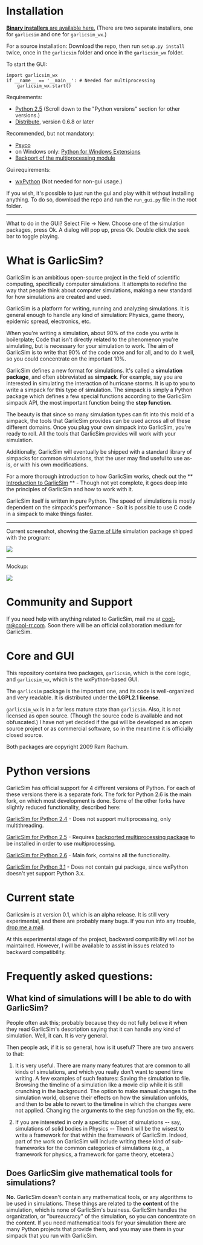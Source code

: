 # Installation #

[**Binary installers** are available here.](http://github.com/cool-RR/GarlicSim-for-Python-2.5/downloads) (There are two separate installers, one for `garlicsim` and one for `garlicsim_wx`.)

For a source installation: Download the repo, then run `setup.py install` twice, once in the `garlicsim` folder and once in the `garlicsim_wx` folder.

To start the GUI:

    import garlicsim_wx
    if __name__ == '__main__': # Needed for multiprocessing
        garlicsim_wx.start()


Requirements:

* [Python 2.5](http://www.python.org/download/releases/2.5.4/) (Scroll down to the "Python versions" section for other versions.)
* [Distribute](http://pypi.python.org/pypi/distribute), version 0.6.8 or later

Recommended, but not mandatory:

* [Psyco](http://psyco.sourceforge.net/)
* on Windows only: [Python for Windows Extensions](http://sourceforge.net/projects/pywin32/)
* [Backport of the multiprocessing module](http://code.google.com/p/python-multiprocessing/)

Gui requirements:

* [wxPython](http://www.wxpython.org/) (Not needed for non-gui usage.)

If you wish, it's possible to just run the gui and play with it without installing anything. To do so, download the repo and run the `run_gui.py` file in the root folder.

-------------

What to do in the GUI? Select File -> New. Choose one of the simulation packages, press Ok. A dialog will pop up, press Ok. Double click the seek bar to toggle playing.

# What is GarlicSim? #

GarlicSim is an ambitious open-source project in the field of scientific computing, specifically computer simulations. It attempts to redefine the way that people think about computer simulations, making a new standard for how simulations are created and used.

GarlicSim is a platform for writing, running and analyzing simulations. It is general enough to handle any kind of simulation: Physics, game theory, epidemic spread, electronics, etc.

When you're writing a simulation, about 90% of the code you write is boilerplate; Code that isn't directly related to the phenomenon you're simulating, but is necessary for your simulation to work. The aim of GarlicSim is to write that 90% of the code once and for all, and to do it well, so you could concentrate on the important 10%.

GarlicSim defines a new format for simulations. It's called a **simulation package**, and often abbreviated as **simpack**. For example, say you are interested in simulating the interaction of hurricane storms. It is up to you to write a simpack for this type of simulation. The simpack is simply a Python package which defines a few special functions according to the GarlicSim simpack API, the most important function being the **step function**.

The beauty is that since so many simulation types can fit into this mold of a simpack, the tools that GarlicSim provides can be used across all of these different domains. Once you plug your own simpack into GarlicSim, you're ready to roll. All the tools that GarlicSim provides will work with your simulation.

Additionally, GarlicSim will eventually be shipped with a standard library of simpacks for common simulations, that the user may find useful to use as-is, or with his own modifications.

For a more thorough introduction to how GarlicSim works, check out the ** [Introduction to GarlicSim](http://dl.getdropbox.com/u/1927707/Introduction%20to%20GarlicSim.doc) ** - Though not yet complete, it goes deep into the principles of GarlicSim and how to work with it.

GarlicSim itself is written in pure Python. The speed of simulations is mostly dependent on the simpack's performance - So it is possible to use C code in a simpack to make things faster.

-------

Current screenshot, showing the [Game of Life](http://en.wikipedia.org/wiki/Conway%27s_Game_of_Life) simulation package shipped with the program:

![](http://garlicsim.org/images/screenshot.gif)

-------

Mockup:

![](http://garlicsim.org/images/mockup_thumb.gif)

# Community and Support #

If you need help with anything related to GarlicSim, mail me at [cool-rr@cool-rr.com](mailto:cool-rr@cool-rr.com). Soon there will be an official collaboration medium for GarlicSim.

# Core and GUI #

This repository contains two packages, `garlicsim`, which is the core logic, and `garlicsim_wx`, which is the wxPython-based GUI. 

The `garlicsim` package is the important one, and its code is well-organized and very readable. It is distributed under the **LGPL2.1 license**.

`garlicsim_wx` is in a far less mature state than `garlicsim`. Also, it is not licensed as open source. (Though the source code is available and not obfuscated.) I have not yet decided if the gui will be developed as an open source project or as commercial software, so in the meantime it is officially closed source.

Both packages are copyright 2009 Ram Rachum. 

# Python versions #

GarlicSim has official support for 4 different versions of Python. For each of these versions there is a separate fork. The fork for Python 2.6 is the main fork, on which most development is done. Some of the other forks have slightly reduced functionality, described here:

[GarlicSim for Python 2.4](http://github.com/cool-RR/GarlicSim-for-Python-2.4) - Does not support multiprocessing, only multithreading.

[GarlicSim for Python 2.5](http://github.com/cool-RR/GarlicSim-for-Python-2.5) - Requires [backported multiprocessing package](http://code.google.com/p/python-multiprocessing/) to be installed in order to use multiprocessing.

[GarlicSim for Python 2.6](http://github.com/cool-RR/GarlicSim-for-Python-2.6) - Main fork, contains all the functionality.

[GarlicSim for Python 3.1](http://github.com/cool-RR/GarlicSim-for-Python-3.1) - Does not contain gui package, since wxPython doesn't yet support Python 3.x.

# Current state #

Garlicsim is at version 0.1, which is an alpha release. It is still very experimental, and there are probably many bugs. If you run into any trouble, [drop me a mail](mailto:cool-rr@cool-rr.com).

At this experimental stage of the project, backward compatibility will _not_ be maintained. However, I will be available to assist in issues related to backward compatibility.

# Frequently asked questions: #

## What kind of simulations will I be able to do with GarlicSim? ##

People often ask this; probably because they do not fully believe it when they read GarlicSim's description saying that it can handle any kind of simulation. Well, it can. It is very general.

Then people ask, if it is so general, how is it useful? There are two answers to that:

1.  It is very useful. There are many many features that are common to all kinds of simulations, and which you really don't want to spend time writing. A few examples of such features: Saving the simulation to file. Browsing the timeline of a simulation like a movie clip while it is still crunching in the background. The option to make manual changes to the simulation world, observe their effects on how the simulation unfolds, and then to be able to revert to the timeline in which the changes were not applied. Changing the arguments to the step function on the fly, etc.

2.  If you are interested in only a specific subset of simulations -- say, simulations of solid bodies in Physics -- Then it will be the wisest to write a framework for that within the framework of GarlicSim. Indeed, part of the work on GarlicSim will include writing these kind of sub-frameworks for the common categories of simulations (e.g., a framework for physics, a framework for game theory, etcetera.)

## Does GarlicSim give mathematical tools for simulations? ##

**No.** GarlicSim doesn't contain any mathematical tools, or any algorithms to be used in simulations. These things are related to the **content** of the simulation, which is none of GarlicSim's business. GarlicSim handles the organization, or "bureaucracy" of the simulation, so you can concentrate on the content. If you need mathematical tools for your simulation there are many Python projects that provide them, and you may use them in your simpack that you run with GarlicSim.

